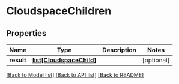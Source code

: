 # CloudspaceChildren

## Properties
Name | Type | Description | Notes
------------ | ------------- | ------------- | -------------
**result** | [**list[CloudspaceChild]**](CloudspaceChild.md) |  | [optional] 

[[Back to Model list]](../README.md#documentation-for-models) [[Back to API list]](../README.md#documentation-for-api-endpoints) [[Back to README]](../README.md)


